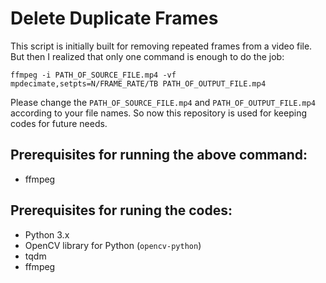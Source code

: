 # Delete Duplicate Frames
 This script is initially built for removing repeated frames from a video file. But then I realized that only one command is enough to do the job:

 ~~~
ffmpeg -i PATH_OF_SOURCE_FILE.mp4 -vf mpdecimate,setpts=N/FRAME_RATE/TB PATH_OF_OUTPUT_FILE.mp4
~~~

Please change the `PATH_OF_SOURCE_FILE.mp4` and `PATH_OF_OUTPUT_FILE.mp4` according to your file names.
So now this repository is used for keeping codes for future needs.


## Prerequisites for running the above command:

- ffmpeg


## Prerequisites for runing the codes:

- Python 3.x
- OpenCV library for Python (`opencv-python`)
- tqdm
- ffmpeg


